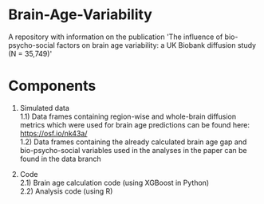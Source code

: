 # Brain-Age-Variability
A repository with information on the publication 'The influence of bio-psycho-social factors on brain age variability: a UK Biobank diffusion study (N = 35,749)'

# Components
1) Simulated data <br/>
1.1) Data frames containing region-wise and whole-brain diffusion metrics which were used for brain age predictions can be found here: https://osf.io/nk43a/ <br/>
1.2) Data frames containing the already calculated brain age gap and bio-psycho-social variables used in the analyses in the paper can be found in the data branch <br/>

2) Code <br/>
2.1) Brain age calculation code (using XGBoost in Python) <br/>
2.2) Analysis code (using R) <br/>
